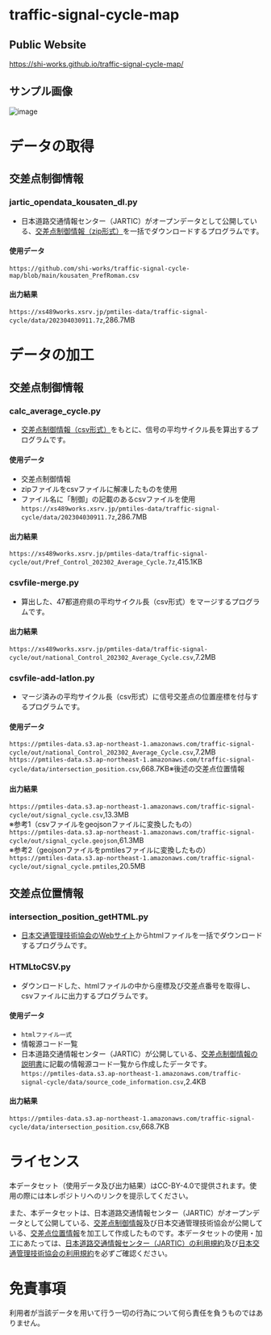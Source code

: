 # traffic-signal-cycle-map
## Public Website
https://shi-works.github.io/traffic-signal-cycle-map/
## サンプル画像
![image](https://user-images.githubusercontent.com/71203808/234752923-71deb437-b846-4268-9f20-84f1b78d3833.png)

# データの取得
## 交差点制御情報
### jartic_opendata_kousaten_dl.py
- 日本道路交通情報センター（JARTIC）がオープンデータとして公開している、[交差点制御情報（zip形式）](https://www.jartic.or.jp/)を一括でダウンロードするプログラムです。
#### 使用データ  
`https://github.com/shi-works/traffic-signal-cycle-map/blob/main/kousaten_PrefRoman.csv`
#### 出力結果  
`https://xs489works.xsrv.jp/pmtiles-data/traffic-signal-cycle/data/202304030911.7z`,286.7MB

# データの加工
## 交差点制御情報
### calc_average_cycle.py
- [交差点制御情報（csv形式）](https://www.jartic.or.jp/)をもとに、信号の平均サイクル長を算出するプログラムです。
#### 使用データ
- 交差点制御情報
- zipファイルをcsvファイルに解凍したものを使用
- ファイル名に「制御」の記載のあるcsvファイルを使用  
`https://xs489works.xsrv.jp/pmtiles-data/traffic-signal-cycle/data/202304030911.7z`,286.7MB
#### 出力結果  
`https://xs489works.xsrv.jp/pmtiles-data/traffic-signal-cycle/out/Pref_Control_202302_Average_Cycle.7z`,415.1KB

### csvfile-merge.py
- 算出した、47都道府県の平均サイクル長（csv形式）をマージするプログラムです。
#### 出力結果  
`https://xs489works.xsrv.jp/pmtiles-data/traffic-signal-cycle/out/national_Control_202302_Average_Cycle.csv`,7.2MB

### csvfile-add-latlon.py
- マージ済みの平均サイクル長（csv形式）に信号交差点の位置座標を付与するプログラムです。
#### 使用データ  
`https://pmtiles-data.s3.ap-northeast-1.amazonaws.com/traffic-signal-cycle/out/national_Control_202302_Average_Cycle.csv`,7.2MB  
`https://pmtiles-data.s3.ap-northeast-1.amazonaws.com/traffic-signal-cycle/data/intersection_position.csv`,668.7KB※後述の交差点位置情報
#### 出力結果
`https://pmtiles-data.s3.ap-northeast-1.amazonaws.com/traffic-signal-cycle/out/signal_cycle.csv`,13.3MB  
※参考1（csvファイルをgeojsonファイルに変換したもの）  
`https://pmtiles-data.s3.ap-northeast-1.amazonaws.com/traffic-signal-cycle/out/signal_cycle.geojson`,61.3MB  
※参考2（geojsonファイルをpmtilesファイルに変換したもの）  
`https://pmtiles-data.s3.ap-northeast-1.amazonaws.com/traffic-signal-cycle/out/signal_cycle.pmtiles`,20.5MB

## 交差点位置情報
### intersection_position_getHTML.py
- [日本交通管理技術協会のWebサイト](https://www.tmt.or.jp/research/index10.html#japanMap)からhtmlファイルを一括でダウンロードするプログラムです。

### HTMLtoCSV.py
- ダウンロードした、htmlファイルの中から座標及び交差点番号を取得し、csvファイルに出力するプログラムです。
#### 使用データ
- `htmlファイル一式`
- 情報源コード一覧
- 日本道路交通情報センター（JARTIC）が公開している、[交差点制御情報の説明書](https://www.jartic.or.jp/)に記載の情報源コード一覧から作成したデータです。  
`https://pmtiles-data.s3.ap-northeast-1.amazonaws.com/traffic-signal-cycle/data/source_code_information.csv`,2.4KB
#### 出力結果
`https://pmtiles-data.s3.ap-northeast-1.amazonaws.com/traffic-signal-cycle/data/intersection_position.csv`,668.7KB

# ライセンス
本データセット（使用データ及び出力結果）はCC-BY-4.0で提供されます。使用の際には本レポジトリへのリンクを提示してください。

また、本データセットは、日本道路交通情報センター（JARTIC）がオープンデータとして公開している、[交差点制御情報](https://www.jartic.or.jp/)及び日本交通管理技術協会が公開している、[交差点位置情報](https://www.tmt.or.jp/research/index10.html#japanMap)を加工して作成したものです。本データセットの使用・加工にあたっては、[日本道路交通情報センター（JARTIC）の利用規約](https://www.jartic.or.jp/d/opendata/riyou_kiyaku.pdf)及び[日本交通管理技術協会の利用規約](https://www.tmt.or.jp/research/index10.html#japanMap)を必ずご確認ください。

# 免責事項
利用者が当該データを用いて行う一切の行為について何ら責任を負うものではありません。
